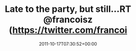 ---
retweeted: false
source: <a href="http://itunes.apple.com/us/app/twitter/id409789998?mt=12" rel="nofollow">Twitter
  for Mac</a>
entities:
  hashtags: []
  symbols: []
  user_mentions:
  - name: François Zaninotto
    screen_name: francoisz
    indices:
    - '32'
    - '42'
    id_str: '14089153'
    id: '14089153'
  urls:
  - url: http://t.co/u7vmlZzy
    expanded_url: http://post.ly/3bcBG
    display_url: post.ly/3bcBG
    indices:
    - '92'
    - '112'
display_text_range:
- '0'
- '112'
favorite_count: '0'
id_str: '125836156909780992'
truncated: false
retweet_count: '0'
id: '125836156909780992'
possibly_sensitive: false
created_at: Mon Oct 17 07:30:52 +0000 2011
favorited: false
full_text: 'Late to the party, but still…RT [@francoisz](https://twitter.com/francoisz):
  Say Goodbye to Fixture Files: Introducing Faker'
lang: en
quote_url: http://post.ly/3bcBG
tags:
- pesos/twitter
date: '2011-10-17T07:30:52+00:00'
src: https://twitter.com/bascht/status/125836156909780992
original_url: https://twitter.com/bascht/status/125836156909780992
type: twitter_tweet
text: 'Late to the party, but still…RT [@francoisz](https://twitter.com/francoisz):
  Say Goodbye to Fixture Files: Introducing Faker'
title: Late to the party, but still…RT @francoisz (https://twitter.com/francoi

---